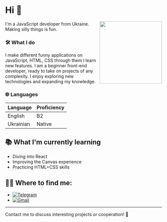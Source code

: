 # Hi 👋

<img align='right' src='https://octodex.github.com/images/nyantocat.gif' width='200'>

I'm a JavaScript developer from Ukraine. Making silly things is fun.

### 🛠️ What I do 

I make different funny applications on JavaScript, HTML, CSS through them I learn new features. 
I am a beginner front-end developer, ready to take on projects of any complexity. I enjoy exploring new technologies and expanding my knowledge.

### 🌐 Languages 

| Language      | Proficiency                                                               |
| ------------- | ------------------------------------------------------------------------- |
| English       | B2                                                                        |
| Ukrainian     | Native                                                                    |

## 📚 What I'm currently learning 

- Diving into React
- Improving the Canvas experience
- Practicing HTML+CSS skills

## 🧑‍💻 Where to find me:

- <a href="https://t.me/dezmond152">![Telegram](https://img.shields.io/badge/Telegram-2CA5E0?style=for-the-badge&logo=telegram&logoColor=white)</a>
- <a href="mailto:rossomahavit@gmail.com">![Gmail](https://img.shields.io/badge/Email-D14836?style=for-the-badge&logo=gmail&logoColor=white)</a>

---

Contact me to discuss interesting projects or cooperation! 🚀

